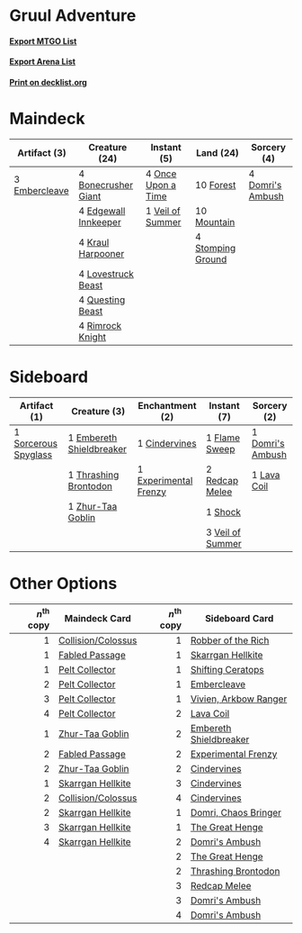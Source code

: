 # Gruul Adventure

#### [Export MTGO List](../collection/Gruul%20Adventure/Gruul%20Adventure.txt)
#### [Export Arena List](../collection/Gruul%20Adventure/Gruul%20Adventure_arena.txt)
#### [Print on decklist.org](http://decklist.org/?deckmain=4%09Bonecrusher%20Giant%0A4%09Domri's%20Ambush%0A4%09Edgewall%20Innkeeper%0A3%09Embercleave%0A10%09Forest%0A4%09Kraul%20Harpooner%0A4%09Lovestruck%20Beast%0A10%09Mountain%0A4%09Once%20Upon%20a%20Time%0A4%09Questing%20Beast%0A4%09Rimrock%20Knight%0A4%09Stomping%20Ground%0A1%09Veil%20of%20Summer&deckside=1%09Cindervines%0A1%09Domri's%20Ambush%0A1%09Embereth%20Shieldbreaker%0A1%09Experimental%20Frenzy%0A1%09Flame%20Sweep%0A1%09Lava%20Coil%0A2%09Redcap%20Melee%0A1%09Shock%0A1%09Sorcerous%20Spyglass%0A1%09Thrashing%20Brontodon%0A3%09Veil%20of%20Summer%0A1%09Zhur-Taa%20Goblin)
# Maindeck

|                                      Artifact (3)                                      |                                         Creature (24)                                         |                                         Instant (5)                                         |                                         Land (24)                                          |                                        Sorcery (4)                                        |
|----------------------------------------------------------------------------------------|-----------------------------------------------------------------------------------------------|---------------------------------------------------------------------------------------------|--------------------------------------------------------------------------------------------|-------------------------------------------------------------------------------------------|
|3 [Embercleave](http://gatherer.wizards.com/Pages/Card/Details.aspx?multiverseid=473082)|4 [Bonecrusher Giant](http://gatherer.wizards.com/Pages/Card/Details.aspx?multiverseid=473077) |4 [Once Upon a Time](http://gatherer.wizards.com/Pages/Card/Details.aspx?multiverseid=473131)|10 [Forest](http://gatherer.wizards.com/Pages/Card/Details.aspx?multiverseid=439860)        |4 [Domri's Ambush](http://gatherer.wizards.com/Pages/Card/Details.aspx?multiverseid=461119)|
|                                                                                        |4 [Edgewall Innkeeper](http://gatherer.wizards.com/Pages/Card/Details.aspx?multiverseid=473113)|1 [Veil of Summer](http://gatherer.wizards.com/Pages/Card/Details.aspx?multiverseid=466952)  |10 [Mountain](http://gatherer.wizards.com/Pages/Card/Details.aspx?multiverseid=439859)      |                                                                                           |
|                                                                                        |4 [Kraul Harpooner](http://gatherer.wizards.com/Pages/Card/Details.aspx?multiverseid=452886)   |                                                                                             |4 [Stomping Ground](http://gatherer.wizards.com/Pages/Card/Details.aspx?multiverseid=405110)|                                                                                           |
|                                                                                        |4 [Lovestruck Beast](http://gatherer.wizards.com/Pages/Card/Details.aspx?multiverseid=473127)  |                                                                                             |                                                                                            |                                                                                           |
|                                                                                        |4 [Questing Beast](http://gatherer.wizards.com/Pages/Card/Details.aspx?multiverseid=473133)    |                                                                                             |                                                                                            |                                                                                           |
|                                                                                        |4 [Rimrock Knight](http://gatherer.wizards.com/Pages/Card/Details.aspx?multiverseid=473099)    |                                                                                             |                                                                                            |                                                                                           |


# Sideboard

|                                         Artifact (1)                                          |                                           Creature (3)                                            |                                        Enchantment (2)                                         |                                        Instant (7)                                        |                                        Sorcery (2)                                        |
|-----------------------------------------------------------------------------------------------|---------------------------------------------------------------------------------------------------|------------------------------------------------------------------------------------------------|-------------------------------------------------------------------------------------------|-------------------------------------------------------------------------------------------|
|1 [Sorcerous Spyglass](http://gatherer.wizards.com/Pages/Card/Details.aspx?multiverseid=435407)|1 [Embereth Shieldbreaker](http://gatherer.wizards.com/Pages/Card/Details.aspx?multiverseid=473084)|1 [Cindervines](http://gatherer.wizards.com/Pages/Card/Details.aspx?multiverseid=457305)        |1 [Flame Sweep](http://gatherer.wizards.com/Pages/Card/Details.aspx?multiverseid=466893)   |1 [Domri's Ambush](http://gatherer.wizards.com/Pages/Card/Details.aspx?multiverseid=461119)|
|                                                                                               |1 [Thrashing Brontodon](http://gatherer.wizards.com/Pages/Card/Details.aspx?multiverseid=456570)   |1 [Experimental Frenzy](http://gatherer.wizards.com/Pages/Card/Details.aspx?multiverseid=452849)|2 [Redcap Melee](http://gatherer.wizards.com/Pages/Card/Details.aspx?multiverseid=473097)  |1 [Lava Coil](http://gatherer.wizards.com/Pages/Card/Details.aspx?multiverseid=452858)     |
|                                                                                               |1 [Zhur-Taa Goblin](http://gatherer.wizards.com/Pages/Card/Details.aspx?multiverseid=457359)       |                                                                                                |1 [Shock](http://gatherer.wizards.com/Pages/Card/Details.aspx?multiverseid=129732)         |                                                                                           |
|                                                                                               |                                                                                                   |                                                                                                |3 [Veil of Summer](http://gatherer.wizards.com/Pages/Card/Details.aspx?multiverseid=466952)|                                                                                           |


# Other Options

|*n*<sup>th</sup> copy|                                        Maindeck Card                                        |*n*<sup>th</sup> copy|                                         Sideboard Card                                          |
|--------------------:|---------------------------------------------------------------------------------------------|--------------------:|-------------------------------------------------------------------------------------------------|
|                    1|[Collision/Colossus](http://gatherer.wizards.com/Pages/Card/Details.aspx?multiverseid=457367)|                    1|[Robber of the Rich](http://gatherer.wizards.com/Pages/Card/Details.aspx?multiverseid=473100)    |
|                    1|[Fabled Passage](http://gatherer.wizards.com/Pages/Card/Details.aspx?multiverseid=473206)    |                    1|[Skarrgan Hellkite](http://gatherer.wizards.com/Pages/Card/Details.aspx?multiverseid=457258)     |
|                    1|[Pelt Collector](http://gatherer.wizards.com/Pages/Card/Details.aspx?multiverseid=452891)    |                    1|[Shifting Ceratops](http://gatherer.wizards.com/Pages/Card/Details.aspx?multiverseid=466948)     |
|                    2|[Pelt Collector](http://gatherer.wizards.com/Pages/Card/Details.aspx?multiverseid=452891)    |                    1|[Embercleave](http://gatherer.wizards.com/Pages/Card/Details.aspx?multiverseid=473082)           |
|                    3|[Pelt Collector](http://gatherer.wizards.com/Pages/Card/Details.aspx?multiverseid=452891)    |                    1|[Vivien, Arkbow Ranger](http://gatherer.wizards.com/Pages/Card/Details.aspx?multiverseid=466953) |
|                    4|[Pelt Collector](http://gatherer.wizards.com/Pages/Card/Details.aspx?multiverseid=452891)    |                    2|[Lava Coil](http://gatherer.wizards.com/Pages/Card/Details.aspx?multiverseid=452858)             |
|                    1|[Zhur-Taa Goblin](http://gatherer.wizards.com/Pages/Card/Details.aspx?multiverseid=457359)   |                    2|[Embereth Shieldbreaker](http://gatherer.wizards.com/Pages/Card/Details.aspx?multiverseid=473084)|
|                    2|[Fabled Passage](http://gatherer.wizards.com/Pages/Card/Details.aspx?multiverseid=473206)    |                    2|[Experimental Frenzy](http://gatherer.wizards.com/Pages/Card/Details.aspx?multiverseid=452849)   |
|                    2|[Zhur-Taa Goblin](http://gatherer.wizards.com/Pages/Card/Details.aspx?multiverseid=457359)   |                    2|[Cindervines](http://gatherer.wizards.com/Pages/Card/Details.aspx?multiverseid=457305)           |
|                    1|[Skarrgan Hellkite](http://gatherer.wizards.com/Pages/Card/Details.aspx?multiverseid=457258) |                    3|[Cindervines](http://gatherer.wizards.com/Pages/Card/Details.aspx?multiverseid=457305)           |
|                    2|[Collision/Colossus](http://gatherer.wizards.com/Pages/Card/Details.aspx?multiverseid=457367)|                    4|[Cindervines](http://gatherer.wizards.com/Pages/Card/Details.aspx?multiverseid=457305)           |
|                    2|[Skarrgan Hellkite](http://gatherer.wizards.com/Pages/Card/Details.aspx?multiverseid=457258) |                    1|[Domri, Chaos Bringer](http://gatherer.wizards.com/Pages/Card/Details.aspx?multiverseid=460128)  |
|                    3|[Skarrgan Hellkite](http://gatherer.wizards.com/Pages/Card/Details.aspx?multiverseid=457258) |                    1|[The Great Henge](http://gatherer.wizards.com/Pages/Card/Details.aspx?multiverseid=473123)       |
|                    4|[Skarrgan Hellkite](http://gatherer.wizards.com/Pages/Card/Details.aspx?multiverseid=457258) |                    2|[Domri's Ambush](http://gatherer.wizards.com/Pages/Card/Details.aspx?multiverseid=461119)        |
|                     |                                                                                             |                    2|[The Great Henge](http://gatherer.wizards.com/Pages/Card/Details.aspx?multiverseid=473123)       |
|                     |                                                                                             |                    2|[Thrashing Brontodon](http://gatherer.wizards.com/Pages/Card/Details.aspx?multiverseid=456570)   |
|                     |                                                                                             |                    3|[Redcap Melee](http://gatherer.wizards.com/Pages/Card/Details.aspx?multiverseid=473097)          |
|                     |                                                                                             |                    3|[Domri's Ambush](http://gatherer.wizards.com/Pages/Card/Details.aspx?multiverseid=461119)        |
|                     |                                                                                             |                    4|[Domri's Ambush](http://gatherer.wizards.com/Pages/Card/Details.aspx?multiverseid=461119)        |

